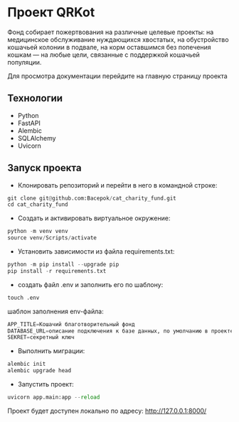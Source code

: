 # Проект QRKot
Фонд собирает пожертвования на различные целевые проекты: на медицинское обслуживание нуждающихся хвостатых, на обустройство кошачьей колонии в подвале, на корм оставшимся без попечения кошкам — на любые цели, связанные с поддержкой кошачьей популяции.

Для просмотра документации перейдите на главную страницу проекта

## Технологии
- Python
- FastAPI
- Alembic
- SQLAlchemy
- Uvicorn


## Запуск проекта

- Клонировать репозиторий и перейти в него в командной строке:

```python
git clone git@github.com:Bacepok/cat_charity_fund.git
cd cat_charity_fund
```

- Cоздать и активировать виртуальное окружение:

```python
python -m venv venv
source venv/Scripts/activate
```

- Установить зависимости из файла requirements.txt:

```python
python -m pip install --upgrade pip
pip install -r requirements.txt
```

- создать файл .env и заполнить его по шаблону:

```python
touch .env
```

шаблон заполнения env-файла:

```python
APP_TITLE=Кошачий благотворительный фонд
DATABASE_URL=описание подключения к базе данных, по умолчанию в проекте стоит база данных sqlite+aiosqlite:///./base.db, вы можете установить свою
SEKRET=секретный ключ
```

- Выполнить миграции:

```python
alembic init
alembic upgrade head
```

- Запустить проект:

```python
uvicorn app.main:app --reload
```

Проект будет доступен локально по адресу:
http://127.0.0.1:8000/